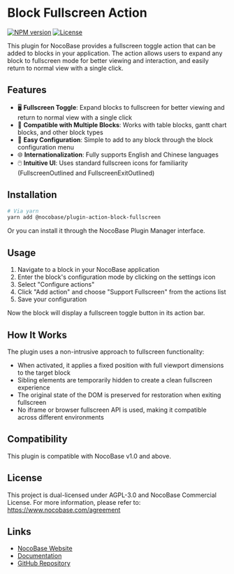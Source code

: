 # Block Fullscreen Action

[![NPM version](https://img.shields.io/npm/v/@nocobase/plugin-action-block-fullscreen.svg?style=flat-square)](https://www.npmjs.com/package/@nocobase/plugin-action-block-fullscreen)
[![License](https://img.shields.io/badge/license-AGPL-blue.svg?style=flat-square)](https://www.nocobase.com/agreement)

This plugin for NocoBase provides a fullscreen toggle action that can be added to blocks in your application. The action allows users to expand any block to fullscreen mode for better viewing and interaction, and easily return to normal view with a single click.

## Features

- 🖥️ **Fullscreen Toggle**: Expand blocks to fullscreen for better viewing and return to normal view with a single click
- 🧩 **Compatible with Multiple Blocks**: Works with table blocks, gantt chart blocks, and other block types
- 🔧 **Easy Configuration**: Simple to add to any block through the block configuration menu
- 🌐 **Internationalization**: Fully supports English and Chinese languages
- 🖱️ **Intuitive UI**: Uses standard fullscreen icons for familiarity (FullscreenOutlined and FullscreenExitOutlined)

## Installation

```bash
# Via yarn
yarn add @nocobase/plugin-action-block-fullscreen
```

Or you can install it through the NocoBase Plugin Manager interface.

## Usage

1. Navigate to a block in your NocoBase application
2. Enter the block's configuration mode by clicking on the settings icon
3. Select "Configure actions"
4. Click "Add action" and choose "Support Fullscreen" from the actions list
5. Save your configuration

Now the block will display a fullscreen toggle button in its action bar.

## How It Works

The plugin uses a non-intrusive approach to fullscreen functionality:

- When activated, it applies a fixed position with full viewport dimensions to the target block
- Sibling elements are temporarily hidden to create a clean fullscreen experience
- The original state of the DOM is preserved for restoration when exiting fullscreen
- No iframe or browser fullscreen API is used, making it compatible across different environments

## Compatibility

This plugin is compatible with NocoBase v1.0 and above.

## License

This project is dual-licensed under AGPL-3.0 and NocoBase Commercial License.
For more information, please refer to: https://www.nocobase.com/agreement

## Links

- [NocoBase Website](https://www.nocobase.com/)
- [Documentation](https://docs.nocobase.com/handbook/action-fullscreen)
- [GitHub Repository](https://github.com/nocobase/nocobase/tree/main/packages/plugins/@nocobase/plugin-action-block-fullscreen)